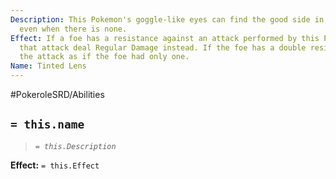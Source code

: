 ```yaml
---
Description: This Pokemon's goggle-like eyes can find the good side in every bad situation,
  even when there is none.
Effect: If a foe has a resistance against an attack performed by this Pokemon, make
  that attack deal Regular Damage instead. If the foe has a double resistance, make
  the attack as if the foe had only one.
Name: Tinted Lens
---
```


#PokeroleSRD/Abilities

## `= this.name`

> *`= this.Description`*

**Effect:** `= this.Effect`

